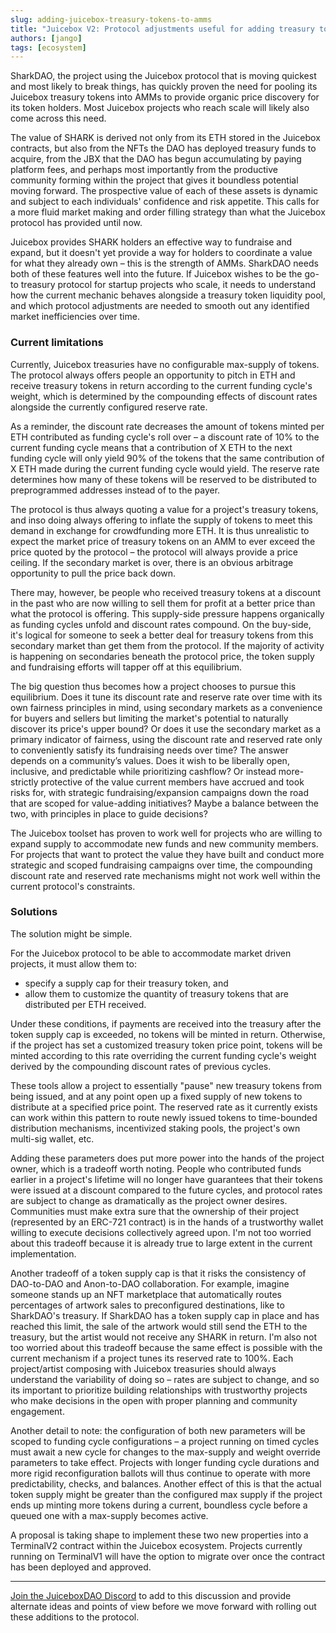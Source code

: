 ```yaml
---
slug: adding-juicebox-treasury-tokens-to-amms
title: "Juicebox V2: Protocol adjustments useful for adding treasury tokens to AMMs"
authors: [jango]
tags: [ecosystem]
---
```


SharkDAO, the project using the Juicebox protocol that is moving quickest and most likely to break things, has quickly proven the need for pooling its Juicebox treasury tokens into AMMs to provide organic price discovery for its token holders. Most Juicebox projects who reach scale will likely also come across this need.

The value of SHARK is derived not only from its ETH stored in the Juicebox contracts, but also from the NFTs the DAO has deployed treasury funds to acquire, from the JBX that the DAO has begun accumulating by paying platform fees, and perhaps most importantly from the productive community forming within the project that gives it boundless potential moving forward. The prospective value of each of these assets is dynamic and subject to each individuals' confidence and risk appetite. This calls for a more fluid market making and order filling strategy than what the Juicebox protocol has provided until now.

Juicebox provides SHARK holders an effective way to fundraise and expand, but it doesn't yet provide a way for holders to coordinate a value for what they already own – this is the strength of AMMs. SharkDAO needs both of these features well into the future. If Juicebox wishes to be the go-to treasury protocol for startup projects who scale, it needs to understand how the current mechanic behaves alongside a treasury token liquidity pool, and which protocol adjustments are needed to smooth out any identified market inefficiencies over time.

### Current limitations

Currently, Juicebox treasuries have no configurable max-supply of tokens. The protocol always offers people an opportunity to pitch in ETH and receive treasury tokens in return according to the current funding cycle's weight, which is determined by the compounding effects of discount rates alongside the currently configured reserve rate.

As a reminder, the discount rate decreases the amount of tokens minted per ETH contributed as funding cycle's roll over – a discount rate of 10% to the current funding cycle means that a contribution of X ETH to the next funding cycle will only yield 90% of the tokens that the same contribution of X ETH made during the current funding cycle would yield. The reserve rate determines how many of these tokens will be reserved to be distributed to preprogrammed addresses instead of to the payer.

The protocol is thus always quoting a value for a project's treasury tokens, and inso doing always offering to inflate the supply of tokens to meet this demand in exchange for crowdfunding more ETH. It is thus unrealistic to expect the market price of treasury tokens on an AMM to ever exceed the price quoted by the protocol – the protocol will always provide a price ceiling. If the secondary market is over, there is an obvious arbitrage opportunity to pull the price back down.

There may, however, be people who received treasury tokens at a discount in the past who are now willing to sell them for profit at a better price than what the protocol is offering. This supply-side pressure happens organically as funding cycles unfold and discount rates compound. On the buy-side, it's logical for someone to seek a better deal for treasury tokens from this secondary market than get them from the protocol. If the majority of activity is happening on secondaries beneath the protocol price, the token supply and fundraising efforts will tapper off at this equilibrium.

The big question thus becomes how a project chooses to pursue this equilibrium. Does it tune its discount rate and reserve rate over time with its own fairness principles in mind, using secondary markets as a convenience for buyers and sellers but limiting the market's potential to naturally discover its price's upper bound? Or does it use the secondary market as a primary indicator of fairness, using the discount rate and reserved rate only to conveniently satisfy its fundraising needs over time? The answer depends on a community’s values. Does it wish to be liberally open, inclusive, and predictable while prioritizing cashflow? Or instead more-strictly protective of the value current members have accrued and took risks for, with strategic fundraising/expansion campaigns down the road that are scoped for value-adding initiatives? Maybe a balance between the two, with principles in place to guide decisions?

The Juicebox toolset has proven to work well for projects who are willing to expand supply to accommodate new funds and new community members. For projects that want to protect the value they have built and conduct more strategic and scoped fundraising campaigns over time, the compounding discount rate and reserved rate mechanisms might not work well within the current protocol's constraints.

### Solutions

The solution might be simple.

For the Juicebox protocol to be able to accommodate market driven projects, it must allow them to:

- specify a supply cap for their treasury token, and 
- allow them to customize the quantity of treasury tokens that are distributed per ETH received. 

Under these conditions, if payments are received into the treasury after the token supply cap is exceeded, no tokens will be minted in return. Otherwise, if the project has set a customized treasury token price point, tokens will be minted according to this rate overriding the current funding cycle's weight derived by the compounding discount rates of previous cycles.

These tools allow a project to essentially "pause" new treasury tokens from being issued, and at any point open up a fixed supply of new tokens to distribute at a specified price point. The reserved rate as it currently exists can work within this pattern to route newly issued tokens to time-bounded distribution mechanisms, incentivized staking pools, the project's own multi-sig wallet, etc.

Adding these parameters does put more power into the hands of the project owner, which is a tradeoff worth noting. People who contributed funds earlier in a project's lifetime will no longer have guarantees that their tokens were issued at a discount compared to the future cycles, and protocol rates are subject to change as dramatically as the project owner desires. Communities must make extra sure that the ownership of their project (represented by an ERC-721 contract) is in the hands of a trustworthy wallet willing to execute decisions collectively agreed upon. I'm not too worried about this tradeoff because it is already true to large extent in the current implementation.

Another tradeoff of a token supply cap is that it risks the consistency of DAO-to-DAO and Anon-to-DAO collaboration. For example, imagine someone stands up an NFT marketplace that automatically routes percentages of artwork sales to preconfigured destinations, like to SharkDAO's treasury. If SharkDAO has a token supply cap in place and has reached this limit, the sale of the artwork would still send the ETH to the treasury, but the artist would not receive any SHARK in return. I'm also not too worried about this tradeoff because the same effect is possible with the current mechanism if a project tunes its reserved rate to 100%. Each project/artist composing with Juicebox treasuries should always understand the variability of doing so – rates are subject to change, and so its important to prioritize building relationships with trustworthy projects who make decisions in the open with proper planning and community engagement. 

Another detail to note: the configuration of both new parameters will be scoped to funding cycle configurations – a project running on timed cycles must await a new cycle for changes to the max-supply and weight override parameters to take effect. Projects with longer funding cycle durations and more rigid reconfiguration ballots will thus continue to operate with more predictability, checks, and balances. Another effect of this is that the actual token supply might be greater than the configured max supply if the project ends up minting more tokens during a current, boundless cycle before a queued one with a max-supply becomes active.

A proposal is taking shape to implement these two new properties into a TerminalV2 contract within the Juicebox ecosystem. Projects currently running on TerminalV1 will have the option to migrate over once the contract has been deployed and approved.

---

[Join the JuiceboxDAO Discord]( https://discord.gg/qckstafRcs  ) to add to this discussion and provide alternate ideas and points of view before we move forward with rolling out these additions to the protocol.
